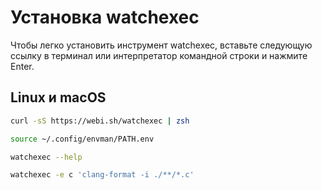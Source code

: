 # Установка watchexec

Чтобы легко установить инструмент watchexec, вставьте следующую ссылку в терминал или интерпретатор командной строки и нажмите Enter.

## Linux и macOS

```sh
curl -sS https://webi.sh/watchexec | zsh

source ~/.config/envman/PATH.env

watchexec --help

```

```sh
watchexec -e c 'clang-format -i ./**/*.c'

```